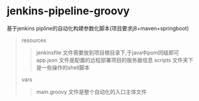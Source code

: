 # jenkins-pipeline-groovy

基于jenkins pipline的自动化构建参数化脚本(项目要求j8+maven+springboot)

>resources
   >>jenkinsfile  文件需要放到项目根目录下,于java中pom同级即可
   >>app.json     文件是配置的远程部署项目的服务器信息
   >>scripts      文件夹下是一些操作的shell脚本
>
>vars             
   >>main.groovy   文件是整个自动化的入口主体文件
